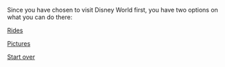 Since you have chosen to visit Disney World first, you have two options on what you can do there:
 
[Rides](../Rides/whatsnext.md)

[Pictures](../Pictures/afterpictures.md)

[Start over](../README.md)